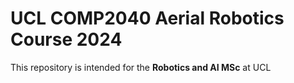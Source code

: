 # UCL COMP2040 Aerial Robotics Course 2024

This repository is intended for the **Robotics and AI MSc** at UCL 
